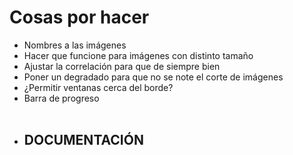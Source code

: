 ﻿<h1>Cosas por hacer</h1>
<ul>
<li>Nombres a las imágenes</li>
<li>Hacer que funcione para imágenes con distinto tamaño</li>
<li>Ajustar la correlación para que de siempre bien</li>
<li>Poner un degradado para que no se note el corte de imágenes</li>
<li>¿Permitir ventanas cerca del borde?</li>
<li>Barra de progreso</li>
<br/>
<li><h2>DOCUMENTACIÓN</h2></li>
</ul>
